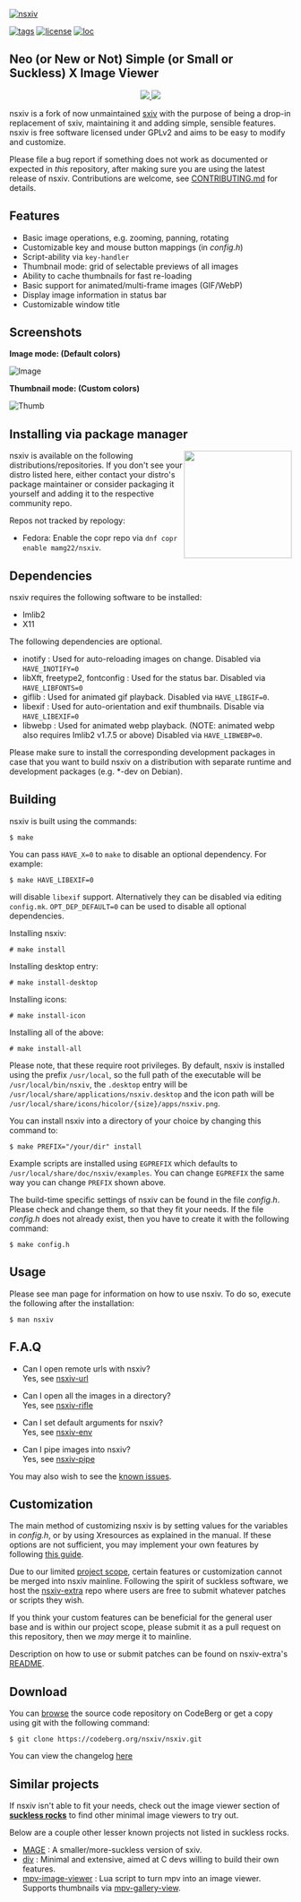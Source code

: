 [![nsxiv](https://codeberg.org/nsxiv/pages/raw/branch/master/img/logo.png)](https://codeberg.org/nsxiv/nsxiv)

[![tags](https://img.shields.io/github/v/tag/nsxiv/nsxiv?style=flat-square)](https://codeberg.org/nsxiv/nsxiv/tags)
[![license](https://img.shields.io/badge/license-GPL--2.0-lightgreen?style=flat-square)](https://codeberg.org/nsxiv/nsxiv/src/branch/master/LICENSE)
[![loc](https://img.shields.io/tokei/lines/github/nsxiv/nsxiv?color=red&style=flat-square)](https://codeberg.org/nsxiv/nsxiv)

**Neo (or New or Not) Simple (or Small or Suckless) X Image Viewer**
--------------------------------------------------------------------

<p align="center">
  <a href="https://codeberg.org/nsxiv/nsxiv" alt="CodeBerg">
    <img src="https://img.shields.io/badge/Hosted_at-Codeberg-%232185D0?style=for-the-badge&logo=CodeBerg">
  </a>
  <a href="https://github.com/nsxiv/nsxiv" alt="GitHub">
    <img src="https://img.shields.io/badge/Mirrored_at-GitHub-%2324292F?style=for-the-badge&logo=github">
  </a>
</p>

nsxiv is a fork of now unmaintained [sxiv](https://github.com/muennich/sxiv)
with the purpose of being a drop-in replacement of sxiv, maintaining it and
adding simple, sensible features. nsxiv is free software licensed under GPLv2
and aims to be easy to modify and customize.

Please file a bug report if something does not work as documented or
expected in *this* repository, after making sure you are using the latest
release of nsxiv. Contributions are welcome, see
[CONTRIBUTING.md](CONTRIBUTING.md#Contribution-Guideline) for details.


Features
--------

* Basic image operations, e.g. zooming, panning, rotating
* Customizable key and mouse button mappings (in *config.h*)
* Script-ability via `key-handler`
* Thumbnail mode: grid of selectable previews of all images
* Ability to cache thumbnails for fast re-loading
* Basic support for animated/multi-frame images (GIF/WebP)
* Display image information in status bar
* Customizable window title


Screenshots
-----------

**Image mode: (Default colors)**

![Image](https://codeberg.org/nsxiv/pages/raw/branch/master/img/image.png "Image mode")

**Thumbnail mode: (Custom colors)**

![Thumb](https://codeberg.org/nsxiv/pages/raw/branch/master/img/thumb.png "Thumb mode")


Installing via package manager
------------------------------

<a href="https://repology.org/project/nsxiv/versions">
  <img align="right" width="192" src="https://repology.org/badge/vertical-allrepos/nsxiv.svg">
</a>

nsxiv is available on the following distributions/repositories. If you don't see
your distro listed here, either contact your distro's package maintainer or
consider packaging it yourself and adding it to the respective community repo.

Repos not tracked by repology:

* Fedora: Enable the copr repo via `dnf copr enable mamg22/nsxiv`.


Dependencies
------------

nsxiv requires the following software to be installed:

  * Imlib2
  * X11

The following dependencies are optional.

  * inotify : Used for auto-reloading images on change.
    Disabled via `HAVE_INOTIFY=0`
  * libXft, freetype2, fontconfig : Used for the status bar.
    Disabled via `HAVE_LIBFONTS=0`
  * giflib : Used for animated gif playback.
    Disabled via `HAVE_LIBGIF=0`.
  * libexif : Used for auto-orientation and exif thumbnails.
    Disable via `HAVE_LIBEXIF=0`
  * libwebp : Used for animated webp playback.
    (NOTE: animated webp also requires Imlib2 v1.7.5 or above)
    Disabled via `HAVE_LIBWEBP=0`.

Please make sure to install the corresponding development packages in case that
you want to build nsxiv on a distribution with separate runtime and development
packages (e.g. \*-dev on Debian).


Building
--------

nsxiv is built using the commands:

    $ make

You can pass `HAVE_X=0` to `make` to disable an optional dependency.
For example:

    $ make HAVE_LIBEXIF=0

will disable `libexif` support. Alternatively they can be disabled via editing
`config.mk`. `OPT_DEP_DEFAULT=0` can be used to disable all optional
dependencies.

Installing nsxiv:

    # make install

Installing desktop entry:

    # make install-desktop

Installing icons:

    # make install-icon

Installing all of the above:

    # make install-all

Please note, that these require root privileges.
By default, nsxiv is installed using the prefix `/usr/local`, so the full path
of the executable will be `/usr/local/bin/nsxiv`, the `.desktop` entry will be
`/usr/local/share/applications/nsxiv.desktop` and the icon path will be
`/usr/local/share/icons/hicolor/{size}/apps/nsxiv.png`.

You can install nsxiv into a directory of your choice by changing this command to:

    $ make PREFIX="/your/dir" install

Example scripts are installed using `EGPREFIX` which defaults to
`/usr/local/share/doc/nsxiv/examples`. You can change `EGPREFIX` the same way
you can change `PREFIX` shown above.

The build-time specific settings of nsxiv can be found in the file *config.h*.
Please check and change them, so that they fit your needs.
If the file *config.h* does not already exist, then you have to create it with
the following command:

    $ make config.h


Usage
-----

Please see man page for information on how to use nsxiv. To do so, execute the
following after the installation:

    $ man nsxiv


F.A.Q
-----

* Can I open remote urls with nsxiv? <br>
Yes, see [nsxiv-url](https://codeberg.org/nsxiv/nsxiv-extra/src/branch/master/scripts/nsxiv-url)

* Can I open all the images in a directory? <br>
Yes, see [nsxiv-rifle](https://codeberg.org/nsxiv/nsxiv-extra/src/branch/master/scripts/nsxiv-rifle)

* Can I set default arguments for nsxiv? <br>
Yes, see [nsxiv-env](https://codeberg.org/nsxiv/nsxiv-extra/src/branch/master/scripts/nsxiv-env)

* Can I pipe images into nsxiv? <br>
Yes, see [nsxiv-pipe](https://codeberg.org/nsxiv/nsxiv-extra/src/branch/master/scripts/nsxiv-pipe)

You may also wish to see the [known issues](https://codeberg.org/nsxiv/nsxiv/issues/242).


Customization
-------------

The main method of customizing nsxiv is by setting values for the variables in *config.h*,
or by using Xresources as explained in the manual. If these options are not sufficient,
you may implement your own features by following
[this guide](https://codeberg.org/nsxiv/nsxiv-extra/blob/master/CUSTOMIZATION.md).

Due to our limited [project scope](CONTRIBUTING.md#Project-Scope), certain features or
customization cannot be merged into nsxiv mainline. Following the spirit of suckless
software, we host the [nsxiv-extra](https://codeberg.org/nsxiv/nsxiv-extra) repo where users
are free to submit whatever patches or scripts they wish.

If you think your custom features can be beneficial for the general user base and is within
our project scope, please submit it as a pull request on this repository, then we *may*
merge it to mainline.

Description on how to use or submit patches can be found on
nsxiv-extra's [README](https://codeberg.org/nsxiv/nsxiv-extra).


Download
--------

You can [browse](https://codeberg.org/nsxiv/nsxiv) the source code repository
on CodeBerg or get a copy using git with the following command:

    $ git clone https://codeberg.org/nsxiv/nsxiv.git

You can view the changelog [here](CHANGELOG.md)

Similar projects
----------------

If nsxiv isn't able to fit your needs, check out the image viewer section of
**[suckless rocks](https://suckless.org/rocks)** to find other minimal image
viewers to try out.

Below are a couple other lesser known projects not listed in suckless rocks.

* [MAGE](https://github.com/explosion-mental/mage) :
  A smaller/more-suckless version of sxiv.
* [div](https://github.com/TAAPArthur/div) :
  Minimal and extensive, aimed at C devs willing to build their own features.
* [mpv-image-viewer](https://github.com/occivink/mpv-image-viewer) :
  Lua script to turn mpv into an image viewer. Supports thumbnails via
  [mpv-gallery-view](https://github.com/occivink/mpv-gallery-view).
